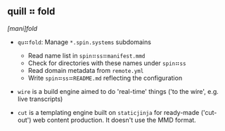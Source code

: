 ## quill ⠶ fold

_[mani]fold_

- `qu`⠶`fold`: Manage `*.spin.systems` subdomains
  - Read name list in `spin`⠶`ss`⠶`manifest.mmd`
  - Check for directories with these names under `spin`⠶`ss`
  - Read domain metadata from `remote.yml`
  - Write `spin`⠶`ss`⠶`README.md` reflecting the configuration

- `wire` is a build engine aimed to do 'real-time' things ('to the wire', e.g. live transcripts)
- `cut` is a templating engine built on `staticjinja` for ready-made ('cut-out') web content
  production. It doesn't use the MMD format.
